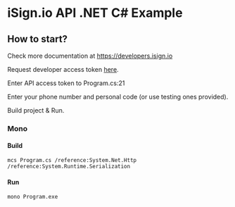 # iSign.io API .NET C# Example

## How to start? 

Check more documentation at https://developers.isign.io

Request developer access token [here](https://www.isign.io/contacts#request-access).

Enter API access token to Program.cs:21

Enter your phone number and personal code (or use testing ones provided).

Build project & Run.

### Mono

#### Build

`mcs Program.cs /reference:System.Net.Http /reference:System.Runtime.Serialization`

#### Run

`mono Program.exe`

